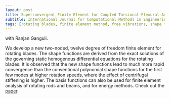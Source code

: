 ```yaml
---
layout: post
title: Superconvergent Finite Element for Coupled Torsional-Flexural-Axial Vibration Analysis of Rotating Blades
subtitle: International Journal for Computational Methods in Engineering Science and Mechanics 2010
tags: [rotating blades, finite element method, free vibrations, shape functions]
---
```


with Ranjan Ganguli.

We develop a new two-noded, twelve degree of freedom finite element for rotating blades. The shape functions are derived from the exact solutions of the governing static homogenous differential equations for the rotating blades. It is observed that the new shape functions lead to much more rapid convergence than the conventional polynomial shape functions for the first few modes at higher rotation speeds, where the effect of centrifugal stiffening is higher. The basis functions can also be used for finite element analysis of rotating rods and beams, and for energy methods. Check out the [paper](https://doi.org/10.1080/15502280903446838).
